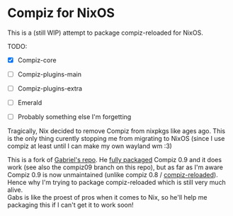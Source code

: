 # Compiz for NixOS

This is a (still WIP) attempt to package compiz-reloaded for NixOS.

TODO:
- [x] Compiz-core
- [ ] Compiz-plugins-main
- [ ] Compiz-plugins-extra
- [ ] Emerald
- [ ] Probably something else I'm forgetting


Tragically, Nix decided to remove Compiz from nixpkgs like ages ago. This is the only thing curently stopping me from migrating to NixOS (since I use compiz at least until I can make my own wayland wm :3)

This is a fork of [Gabriel's repo](https://github.com/Misterio77/compiz-nix). He [fully packaged](https://github.com/Misterio77/nix-config/tree/main/pkgs/compiz) Compiz 0.9 and it does work (see also the compiz09 branch on this repo), but as far as I'm aware Compiz 0.9 is now unmaintained (unlike compiz 0.8 / [compiz-reloaded](https://gitlab.com/compiz/compiz-core)). Hence why I'm trying to package compiz-reloaded which is still very much alive.   
Gabs is like the proest of pros when it comes to Nix, so he'll help me packaging this if I can't get it to work soon!
